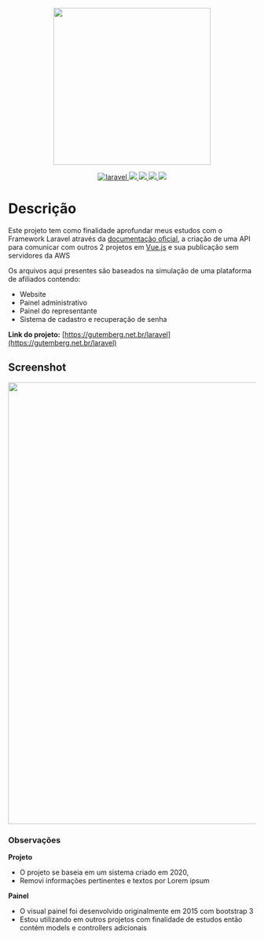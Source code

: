 <p align="center">
  <img width="320" src="https://i.imgur.com/RlV7TYC.png">
</p>
<p align="center">
  <a href="https://laravel.com/docs/7.x">
    <img src="https://img.shields.io/badge/laravel-%23FF2D20.svg?&style=for-the-badge&logo=laravel&logoColor=white" alt="laravel" />
  </a>

  <a href="https://www.mysql.com/">
    <img src="https://img.shields.io/badge/mysql-%234479A1.svg?&style=for-the-badge&logo=mysql&logoColor=white" />
  </a>

  <a href="https://getbootstrap.com/docs/3.3/">
    <img src="https://img.shields.io/badge/bootstrap-%237952B3.svg?&style=for-the-badge&logo=bootstrap&logoColor=white" />
  </a>
  <a href="https://jquery.com/">
    <img src="https://img.shields.io/badge/jquery-%230769AD.svg?&style=for-the-badge&logo=jquery&logoColor=white" />
  </a>
  <a href="https://php.net">
    <img src="https://img.shields.io/badge/php-%23777BB4.svg?&style=for-the-badge&logo=php&logoColor=white" />
  </a>
</p>

# Descrição

Este projeto tem como finalidade aprofundar meus estudos com o Framework Laravel através da [documentação oficial](https://laravel.com/docs/7.x), a criação de uma API para comunicar com outros 2 projetos em [Vue.js](https://github.com/vuejs/vue) e sua publicação sem servidores da  AWS

Os arquivos aqui presentes são baseados na simulação de uma plataforma de afiliados contendo:

* Website
* Painel administrativo
* Painel do representante
* Sistema de cadastro e recuperação de senha

**Link do projeto:** [https://gutemberg.net.br/laravel](https://gutemberg.net.br/laravel) 

## Screenshot
<p align="center">
  <img width="900" src="https://i.imgur.com/X3vIpCT.jpg">
</p>

### Observações

**Projeto**

* O projeto se baseia em um sistema criado em 2020, 
* Removi informações pertinentes e textos por Lorem ipsum

**Painel**

* O visual painel foi desenvolvido originalmente em 2015 com bootstrap 3
* Estou utilizando em outros projetos com finalidade de estudos então contém models e controllers adicionais





